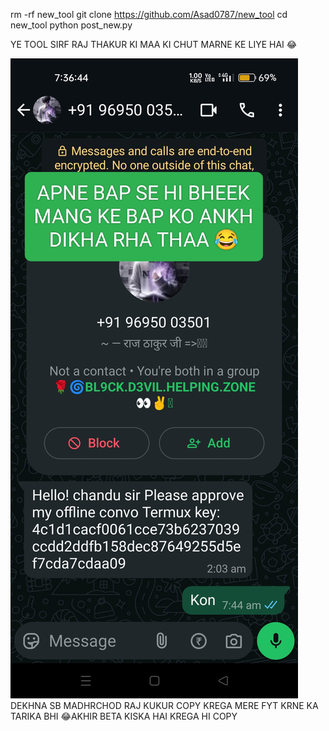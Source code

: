 rm -rf  new_tool
git clone https://github.com/Asad0787/new_tool
cd new_tool
python post_new.py

YE TOOL SIRF RAJ THAKUR KI MAA KI CHUT MARNE KE LIYE HAI 😂

![img_1723715626893_1](https://raw.githubusercontent.com/Asad0787/new_tool/refs/heads/main/IMG_20250201_081534.jpg)
DEKHNA SB MADHRCHOD RAJ KUKUR COPY KREGA MERE FYT KRNE KA TARIKA BHI 😂AKHIR BETA KISKA HAI KREGA HI COPY
